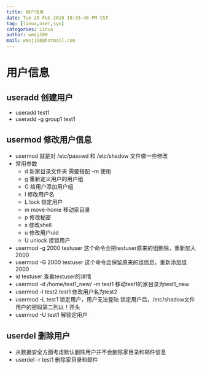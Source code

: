 ```yaml
---
title: 用户信息
date: Tue 20 Feb 2018 10:35:46 PM CST
tag: [linux,user,sys]
categories: Linux
author: wmsj100
mail: wmsj100@hotmail.com
---
```


# 用户信息

## useradd 创建用户
- useradd test1 
- useradd -g group1 test1

## usermod 修改用户信息
- usermod 就是对 /etc/passwd 和 /etc/shadow 文件做一些修改
- 常用参数
    - d 新家目录文件夹 需要搭配 -m 使用
    - g 重新定义用户的用户组
    - G 给用户添加用户组
    - l 修改用户名
    - L lock 锁定用户
    - m move-home 移动家目录
    - p 修改秘密
    - s 修改shell
    - u 修改用户uid
    - U unlock 接锁用户
- usermod -g 2000  testuser 这个命令会把testuser原来的组删除，重新加入2000
- usermod -G 2000 testuser  这个命令会保留原来的组信息，重新添加组2000
- id testuser  查看testuser的详情
- usermod -d /home/test1_new/ -m test1 移动test1的家目录为test1_new
- usermod -l test2 test1 修改用户名为test2
- usermod -L test1 锁定用户，用户无法登陆 锁定用户后，/etc/shadow文件用户的密码第二列以！开头
- usermod -U test1 解锁定用户

## userdel 删除用户
- 从数据安全方面考虑默认删除用户并不会删除家目录和邮件信息
- userdel -r test1 删除家目录和邮件
